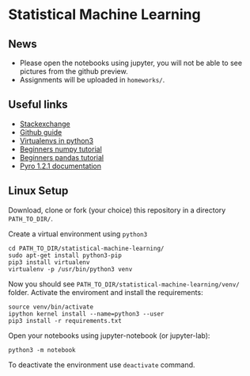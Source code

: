 # Statistical Machine Learning

## News

- Please open the notebooks using jupyter, you will not be able to see pictures from the github preview.
- Assignments will be uploaded in `homeworks/`.

## Useful links

- [Stackexchange](https://stackexchange.com/)
- [Github guide](https://guides.github.com/activities/hello-world/)
- [Virtualenvs in python3](https://docs.python.org/3/library/venv.html)
- [Beginners numpy tutorial](http://cs231n.github.io/python-numpy-tutorial/)
- [Beginners pandas tutorial](https://www.learndatasci.com/tutorials/python-pandas-tutorial-complete-introduction-for-beginners/)
- [Pyro 1.2.1 documentation](http://docs.pyro.ai/en/1.2.1/)

## Linux Setup

Download, clone or fork (your choice) this repository in a directory `PATH_TO_DIR/`.

Create a virtual environment using `python3`
```
cd PATH_TO_DIR/statistical-machine-learning/
sudo apt-get install python3-pip
pip3 install virtualenv
virtualenv -p /usr/bin/python3 venv
```

Now you should see `PATH_TO_DIR/statistical-machine-learning/venv/` folder.
Activate the enviroment and install the requirements:
```
source venv/bin/activate
ipython kernel install --name=python3 --user
pip3 install -r requirements.txt 
```

Open your notebooks using jupyter-notebook (or jupyter-lab):
```
python3 -m notebook
```

To deactivate the environment use `deactivate` command.


